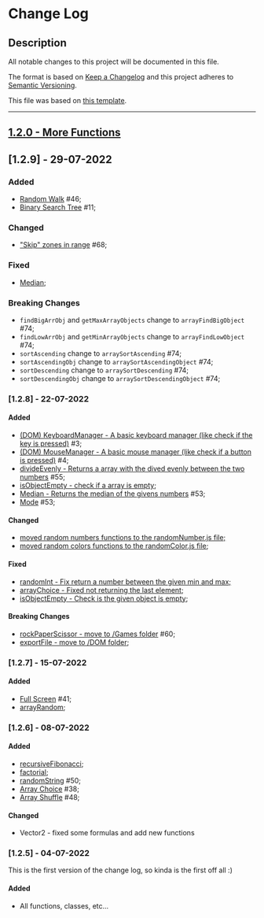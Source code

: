 # Change Log

## Description
All notable changes to this project will be documented in this file.
 
The format is based on [Keep a Changelog](http://keepachangelog.com/)
and this project adheres to [Semantic Versioning](http://semver.org/).

This file was based on [this template](https://gist.github.com/juampynr/4c18214a8eb554084e21d6e288a18a2c).

----
## [1.2.0 - More Functions](https://gitlab.com/201flaviosilva/utilsjs/-/milestones/2)

## [1.2.9] - 29-07-2022
 
### Added
- [Random Walk](https://gitlab.com/201flaviosilva/utilsjs/-/commit/56eebcaac033c05401140c4418b54e9579fb8d38) #46;
- [Binary Search Tree](https://gitlab.com/201flaviosilva/utilsjs/-/commit/b141db4e7a0089a7c99a9ca8a70f7a37f73d59ef) #11;

### Changed
- ["Skip" zones in range](https://gitlab.com/201flaviosilva/utilsjs/-/commit/b0d7a1d585f194c093ba22f621ebf71a0d5ce793) #68;
 
### Fixed
- [Median](https://gitlab.com/201flaviosilva/utilsjs/-/commit/bb9e8d4aba6f64cc6752b7f0853460c2edc03d74);

### Breaking Changes
 - `findBigArrObj` and `getMaxArrayObjects` change to `arrayFindBigObject` #74;
 - `findLowArrObj` and `getMinArrayObjects` change to `arrayFindLowObject` #74;
 - `sortAscending` change to `arraySortAscending` #74;
 - `sortAscendingObj` change to `arraySortAscendingObject` #74;
 - `sortDescending` change to `arraySortDescending` #74;
 - `sortDescendingObj` change to `arraySortDescendingObject` #74;

### [1.2.8] - 22-07-2022
 
#### Added
- [(DOM) KeyboardManager - A basic keyboard manager (like check if the key is pressed)](https://gitlab.com/201flaviosilva/utilsjs/-/commit/985b59849d66b1d00b5e5660f66e1fb8c87eaad4) #3;
- [(DOM) MouseManager - A basic mouse manager (like check if a button is pressed)](https://gitlab.com/201flaviosilva/utilsjs/-/commit/caa9e7bd9c1fe82280a0abf13b61b488ac792a60) #4;
- [divideEvenly - Returns a array with the dived evenly between the two numbers](https://gitlab.com/201flaviosilva/utilsjs/-/commit/95da63534f0a346cc82041303ef991e2bb2d0973) #55;
- [isObjectEmpty - check if a array is empty](https://gitlab.com/201flaviosilva/utilsjs/-/commit/6d5a1c55256c2663c5d3ece18c6bc360b5fd4b1d);
- [Median - Returns the median of the givens numbers](https://gitlab.com/201flaviosilva/utilsjs/-/commit/fd8bd65ca24ac7696db29b1c76a25fbd69273a65) #53;
- [Mode](https://gitlab.com/201flaviosilva/utilsjs/-/commit/fd8bd65ca24ac7696db29b1c76a25fbd69273a65) #53;

#### Changed
- [moved random numbers functions to the randomNumber.js file;](https://gitlab.com/201flaviosilva/utilsjs/-/commit/b46c29d9c16641781f018746a0037afe0dcec83a)
- [moved random colors functions to the randomColor.js file](https://gitlab.com/201flaviosilva/utilsjs/-/commit/b46c29d9c16641781f018746a0037afe0dcec83a);
 
#### Fixed
- [randomInt - Fix return a number between the given min and max;](https://gitlab.com/201flaviosilva/utilsjs/-/commit/9e250dbcad6044a1e1b669a2d77bfd45df64060e)
- [arrayChoice - Fixed not returning the last element](https://gitlab.com/201flaviosilva/utilsjs/-/commit/9e250dbcad6044a1e1b669a2d77bfd45df64060e);
- [isObjectEmpty - Check is the given object is empty](https://gitlab.com/201flaviosilva/utilsjs/-/commit/6d5a1c55256c2663c5d3ece18c6bc360b5fd4b1d);

#### Breaking Changes
 - [rockPaperScissor - move to /Games folder](https://gitlab.com/201flaviosilva/utilsjs/-/commit/29b31bdc1fd60790e071d0429b4790f9d5a9d082) #60;
 - [exportFile - move to /DOM folder](https://gitlab.com/201flaviosilva/utilsjs/-/commit/fd8bd65ca24ac7696db29b1c76a25fbd69273a65);

### [1.2.7] - 15-07-2022
#### Added
 - [Full Screen](https://gitlab.com/201flaviosilva/utilsjs/-/commit/cedd102ff36ffd712d0d20be30f21b9003253027) #41;
 - [arrayRandom](https://gitlab.com/201flaviosilva/utilsjs/-/commit/cbdb864e76c5b7d8379352f3524a6a1d85f171fb);

### [1.2.6] - 08-07-2022
 
#### Added
- [recursiveFibonacci](https://gitlab.com/201flaviosilva/utilsjs/-/commit/04dc0aaf31690f39e37f110ce8e6d9e0df56803c);
- [factorial](https://gitlab.com/201flaviosilva/utilsjs/-/commit/0acd876787cbbeb546efede06458b75aace09421);
- [randomString](https://gitlab.com/201flaviosilva/utilsjs/-/commit/100b27ae279d94af6f1f3c5c5df05321767fd3e5) #50;
- [Array Choice](https://gitlab.com/201flaviosilva/utilsjs/-/commit/82b391a59c2ec709cbf42c4945d277263d858613) #38;
- [Array Shuffle](https://gitlab.com/201flaviosilva/utilsjs/-/commit/1d9b11083ee4d4493c3d17cb71e514f389b04e0e) #48;
 
#### Changed
- Vector2 - fixed some formulas and add new functions
 
### [1.2.5] - 04-07-2022

This is the first version of the change log, so kinda is the first off all :)
 
#### Added
- All functions, classes, etc...
 